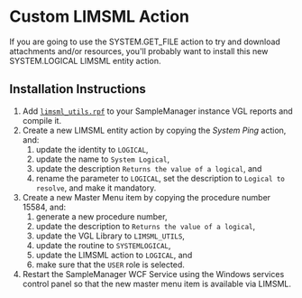 # Custom LIMSML Action

If you are going to use the SYSTEM.GET_FILE action to try and download attachments and/or resources, you'll probably want to install this new SYSTEM.LOGICAL LIMSML entity action.

## Installation Instructions

1. Add [`limsml_utils.rpf`](limsml_utils.rpf) to your SampleManager instance VGL reports and compile it.
2. Create a new LIMSML entity action by copying the _System Ping_ action, and:
   1. update the identity to `LOGICAL`,
   2. update the name to `System Logical`,
   3. update the description `Returns the value of a logical`, and
   4. rename the parameter to `LOGICAL`, set the description to `Logical to resolve`, and make it mandatory.
3. Create a new Master Menu item by copying the procedure number 15584, and:
   1. generate a new procedure number,
   2. update the description to `Returns the value of a logical`,
   3. update the VGL Library to `LIMSML_UTILS`,
   4. update the routine to `SYSTEMLOGICAL`,
   5. update the LIMSML action to `LOGICAL`, and
   6. make sure that the `USER` role is selected.
4. Restart the SampleManager WCF Service using the Windows services control panel so that the new master menu item is available via LIMSML.
